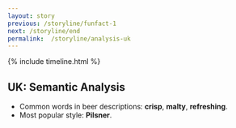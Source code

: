 ```yaml
---
layout: story
previous: /storyline/funfact-1
next: /storyline/end
permalink:  /storyline/analysis-uk
---
```


{% include timeline.html %}

## UK: Semantic Analysis
- Common words in beer descriptions: **crisp**, **malty**, **refreshing**.
- Most popular style: **Pilsner**.


